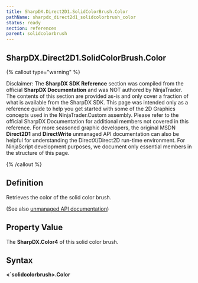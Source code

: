 ```yaml
---
title: SharpDX.Direct2D1.SolidColorBrush.Color
pathName: sharpdx_direct2d1_solidcolorbrush_color
status: ready
section: references
parent: solidcolorbrush
---
```


## SharpDX.Direct2D1.SolidColorBrush.Color

{% callout type="warning" %}

Disclaimer: The **SharpDX SDK Reference** section was compiled from the official **SharpDX Documentation** and was NOT authored by NinjaTrader. The contents of this section are provided as-is and only cover a fraction of what is available from the SharpDX SDK. This page was intended only as a reference guide to help you get started with some of the 2D Graphics concepts used in the NinjaTrader.Custom assembly. Please refer to the official SharpDX Documentation for additional members not covered in this reference. For more seasoned graphic developers, the original MSDN **Direct2D1** and **DirectWrite** unmanaged API documentation can also be helpful for understanding the DirectX/Direct2D run-time environment. For NinjaScript development purposes, we document only essential members in the structure of this page.

{% /callout %}

## Definition

Retrieves the color of the solid color brush.

(See also [unmanaged API documentation](https://msdn.microsoft.com/en-us/library/dd372209.aspx))

## Property Value

The **SharpDX.Color4** of this solid color brush.

## Syntax

**<`solidcolorbrush>.Color**
